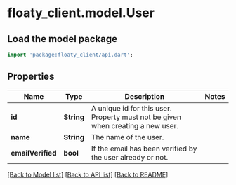 # floaty_client.model.User

## Load the model package
```dart
import 'package:floaty_client/api.dart';
```

## Properties
Name | Type | Description | Notes
------------ | ------------- | ------------- | -------------
**id** | **String** | A unique id for this user. Property must not be given when creating a new user. | 
**name** | **String** | The name of the user. | 
**emailVerified** | **bool** | If the email has been verified by the user already or not. | 

[[Back to Model list]](../README.md#documentation-for-models) [[Back to API list]](../README.md#documentation-for-api-endpoints) [[Back to README]](../README.md)


